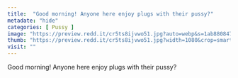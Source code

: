 ```yaml
---
title:  "Good morning! Anyone here enjoy plugs with their pussy?"
metadate: "hide"
categories: [ Pussy ]
image: "https://preview.redd.it/cr5ts8ijvwo51.jpg?auto=webp&s=1ab880847ce25dae84b0833955a3fe79e1053e8d"
thumb: "https://preview.redd.it/cr5ts8ijvwo51.jpg?width=1080&crop=smart&auto=webp&s=62962e6a015b24da5e66f16c9cc6977fffc7088e"
visit: ""
---
```

Good morning! Anyone here enjoy plugs with their pussy?
